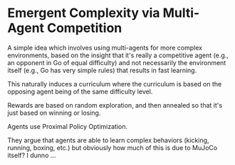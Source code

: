 # Emergent Complexity via Multi-Agent Competition

A simple idea which involves using multi-agents for more complex environments,
based on the insight that it's really a competitive agent (e.g., an opponent in
Go of equal difficulty) and not necessarily the environment itself (e.g., Go has
very simple rules) that results in fast learning.

This naturally induces a curriculum where the curriculum is based on the
opposing agent being of the same difficulty level.

Rewards are based on random exploration, and then annealed so that it's just
based on winning or losing.

Agents use Proximal Policy Optimization.

They argue that agents are able to learn complex behaviors (kicking, running,
boxing, etc.) but obviously how much of this is due to MuJoCo itself? I dunno
...
